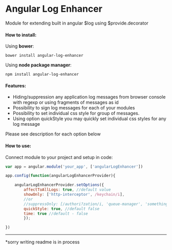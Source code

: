 # Angular Log Enhancer


Module for extending built in angular $log using $provide.decorator

#### How to install:

Using **bower**:
```
bower install angular-log-enhancer
```

Using **node package manager**:

```
npm install angular-log-enhancer
```

#### Features:

* Hiding/suppression any application log messages from browser console with regexp or using fragments of messages as id
* Possibility to sign log messages for each of your modules
* Possibility to set individual css style for group of messages.
* Using option quickStyle you may quickly set individual css styles for any log message

Please see description for each option below


#### How to use:

Connect module to your project and setup in code:

```javascript
var app = angular.module('your_app', ['angularLogEnhancer'])

app.config(function(angularLogEnhancerProvider){

    angularLogEnhancerProvider.setOptions({
        affectToAllLogs: true, //default value
        showOnly: ['http-interceptor', /keychain/i],
        //or
        //suppressOnly: [/authori?zation/i, 'queue-manager', 'something-else'],
        quickStyle: true, //default false
        time: true //default - false
        });

})


```
---

*sorry writing readme is in process
